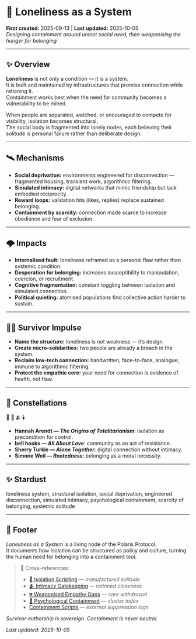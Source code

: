 # 🥀 Loneliness as a System  
**First created:** 2025-09-13 | **Last updated:** 2025-10-05  
*Designing containment around unmet social need, then weaponising the hunger for belonging*  

---

## ✨ Overview  

**Loneliness** is not only a condition — it is a system.  
It is built and maintained by infrastructures that promise connection while rationing it.  
Containment works best when the need for community becomes a vulnerability to be mined.  

When people are separated, watched, or encouraged to compete for visibility, isolation becomes structural.  
The social body is fragmented into lonely nodes, each believing their solitude is personal failure rather than deliberate design.  

---

## 🛰️ Mechanisms  

- **Social deprivation:** environments engineered for disconnection — fragmented housing, transient work, algorithmic filtering.  
- **Simulated intimacy:** digital networks that mimic friendship but lack embodied reciprocity.  
- **Reward loops:** validation hits (likes, replies) replace sustained belonging.  
- **Containment by scarcity:** connection made scarce to increase obedience and fear of exclusion.  

---

## 🌩️ Impacts  

- **Internalised fault:** loneliness reframed as a personal flaw rather than systemic condition.  
- **Desperation for belonging:** increases susceptibility to manipulation, coercion, or recruitment.  
- **Cognitive fragmentation:** constant toggling between isolation and simulated connection.  
- **Political quieting:** atomised populations find collective action harder to sustain.  

---

## 🐦‍🔥 Survivor Impulse  

- **Name the structure:** loneliness is not weakness — it’s design.  
- **Create micro-solidarities:** two people are already a breach in the system.  
- **Reclaim low-tech connection:** handwritten, face-to-face, analogue; immune to algorithmic filtering.  
- **Protect the empathic core:** your need for connection is evidence of health, not flaw.  

---

## 🌌 Constellations  

🥀 🧠 🫂 🕯️  
- **Hannah Arendt — *The Origins of Totalitarianism***: isolation as precondition for control.  
- **bell hooks — *All About Love***: community as an act of resistance.  
- **Sherry Turkle — *Alone Together***: digital connection without intimacy.  
- **Simone Weil — *Rootedness***: belonging as a moral necessity.  

---

## ✨ Stardust  

loneliness system, structural isolation, social deprivation, engineered disconnection, simulated intimacy, psychological containment, scarcity of belonging, systemic solitude  

---

## 🏮 Footer  

*Loneliness as a System* is a living node of the Polaris Protocol.  
It documents how isolation can be structured as policy and culture, turning the human need for belonging into a containment tool.  

> 📡 Cross-references:
> 
> - [🚪 Isolation Scripting](./🚪_isolation_scripting.md) — *manufactured solitude*  
> - [🫂 Intimacy Gatekeeping](./🫂_intimacy_gatekeeping.md) — *rationed closeness*  
> - [💔 Weaponised Empathy Gaps](./💔_weaponised_empathy_gaps.md) — *care withdrawal*  
> - [🧠 Psychological Containment](./README.md) — *cluster index*  
> - [Containment Scripts](../../../Disruption_Kit/Containment_Scripts/README.md) — *external suppression logs*  

*Survivor authorship is sovereign. Containment is never neutral.*  

_Last updated: 2025-10-05_
